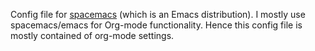 Config file for [spacemacs](https://github.com/syl20bnr/spacemacs) (which is an Emacs distribution). I mostly use spacemacs/emacs for Org-mode functionality. Hence this config file is mostly contained of org-mode settings.
